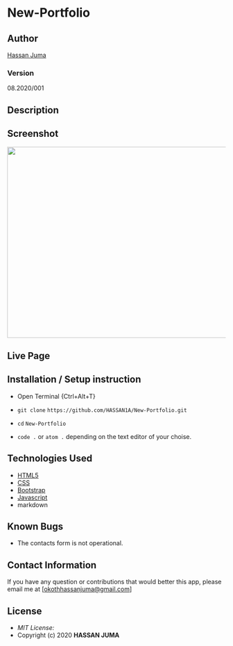 # New-Portfolio

## Author

[Hassan Juma](https://github.com/HASSAN1A)

### Version
08.2020/001

## Description


## Screenshot
<img src="https://github.com/HASSAN1A/New-Portfolio/blob/gh-pages/img/newhome.png?raw=true" width="900px" height="440px">

## Live Page 
 


## Installation / Setup instruction
* Open Terminal {Ctrl+Alt+T}

* ```git clone``` ```https://github.com/HASSAN1A/New-Portfolio.git```

* ```cd``` ```New-Portfolio```

* ```code .``` or ```atom .``` depending on the text editor of your choise.

## Technologies Used

* [HTML5](https://github.com/topics/html5)
* [CSS](https://github.com/topics/css3)
* [Bootstrap](https://github.com/topics/bootstrap)
* [Javascript](https://github.com/topics/javascript)
* markdown

## Known Bugs

* The contacts form is not operational. 

## Contact Information 

If you have any question or contributions that would better this app, please email me at [okothhassanjuma@gmail.com]

## License
* *MIT License:*
* Copyright (c) 2020 **HASSAN JUMA**